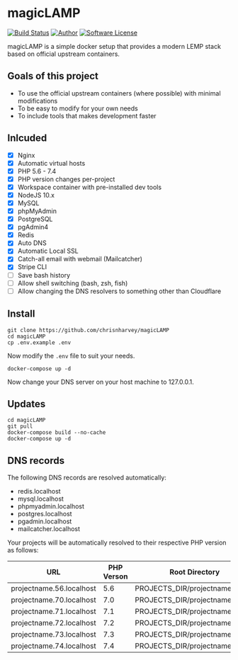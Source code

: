 # magicLAMP

[![Build Status](https://img.shields.io/endpoint.svg?url=https%3A%2F%2Factions-badge.atrox.dev%2Fchrisnharvey%2FmagicLAMP%2Fbadge&style=flat-square)](https://github.com/chrisnharvey/magicLAMP/actions)
[![Author](http://img.shields.io/badge/author-@chrisnharvey-blue.svg?style=flat-square)](https://twitter.com/chrisnharvey)
[![Software License](https://img.shields.io/badge/license-MIT-brightgreen.svg?style=flat-square)](LICENSE)

magicLAMP is a simple docker setup that provides a modern LEMP stack based on official upstream containers.

## Goals of this project

- To use the official upstream containers (where possible) with minimal modifications
- To be easy to modify for your own needs
- To include tools that makes development faster

## Inlcuded

- [x] Nginx
- [x] Automatic virtual hosts
- [x] PHP 5.6 - 7.4
- [x] PHP version changes per-project
- [x] Workspace container with pre-installed dev tools
- [x] NodeJS 10.x
- [x] MySQL
- [x] phpMyAdmin
- [x] PostgreSQL
- [x] pgAdmin4
- [x] Redis
- [x] Auto DNS
- [x] Automatic Local SSL
- [x] Catch-all email with webmail (Mailcatcher)
- [x] Stripe CLI
- [ ] Save bash history
- [ ] Allow shell switching (bash, zsh, fish)
- [ ] Allow changing the DNS resolvers to something other than Cloudflare

## Install

```
git clone https://github.com/chrisnharvey/magicLAMP
cd magicLAMP
cp .env.example .env
```

Now modify the ```.env``` file to suit your needs.

```
docker-compose up -d
```

Now change your DNS server on your host machine to 127.0.0.1.

## Updates

```
cd magicLAMP
git pull
docker-compose build --no-cache
docker-compose up -d
```

## DNS records

The following DNS records are resolved automatically:

- redis.localhost
- mysql.localhost
- phpmyadmin.localhost
- postgres.localhost
- pgadmin.localhost
- mailcatcher.localhost

Your projects will be automatically resolved to their respective PHP version as follows:

| URL                      | PHP Verson | Root Directory                  |
| ------------------------ | ---------- | ------------------------------- |
| projectname.56.localhost | 5.6        | PROJECTS_DIR/projectname/public |
| projectname.70.localhost | 7.0        | PROJECTS_DIR/projectname/public |
| projectname.71.localhost | 7.1        | PROJECTS_DIR/projectname/public |
| projectname.72.localhost | 7.2        | PROJECTS_DIR/projectname/public |
| projectname.73.localhost | 7.3        | PROJECTS_DIR/projectname/public |
| projectname.74.localhost | 7.4        | PROJECTS_DIR/projectname/public |
